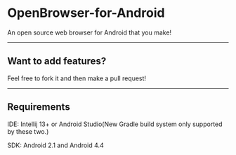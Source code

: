 OpenBrowser-for-Android
=======================

An open source web browser for Android that you make!

_____________________

Want to add features?
---------------------

Feel free to fork it and then make a pull request!

____________________

Requirements
------------

IDE: Intellij 13+ or Android Studio(New Gradle build system only supported by these two.)

SDK: Android 2.1 and Android 4.4
